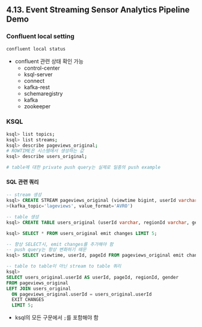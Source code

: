 ## 4.13. Event Streaming Sensor Analytics Pipeline Demo

### Confluent local setting
```bash
confluent local status
```
- confluent 관련 상태 확인 가능
  - control-center
  - ksql-server
  - connect
  - kafka-rest
  - schemaregistry
  - kafka
  - zookeeper

### KSQL
```bash
ksql> list topics;
ksql> list streams;
ksql> describe pageviews_original;
# ROWTIME은 시스템에서 생성하는 값
ksql> describe users_original;

# table에 대한 private push query는 실제로 일종의 push example
```

#### SQL 관련 쿼리
```sql
-- stream 생성
ksql> CREATE STREAM pageviews_original (viewtime bigint, userId varchar, pageId varchar) WITH
>(kafka_topic='lageviews', value_format='AVRO')

-- table 생성
ksql> CREATE TABLE users_original (userId varchar, regionId varchar, gender varchar) WITH (kafka_topic='users', value_format='AVRO', key='userId');

ksql> SELECT * FROM users_original emit changes LIMIT 5;

-- 항상 SELECT시, emit changes를 추가해야 함
-- push query는 항상 변화하기 때문
ksql> SELECT viewtime, userId, pageId FROM pageviews_original emit changes LIMIT 3;

-- table to table이 아닌 stream to table 쿼리
ksql>
SELECT users_original.userId AS userId, pageId, regionId, gender
FROM pageviews_original
LEFT JOIN users_original
  ON pageviews_original.userId = users_original.userId
  EXIT CHANGES
  LIMIT 5;
```
- ksql의 모든 구문에서 `;`를 포함해야 함
